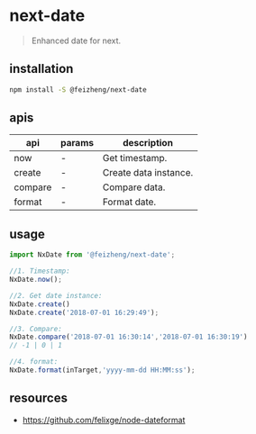 # next-date
> Enhanced date for next.

## installation
```bash
npm install -S @feizheng/next-date
```

## apis
| api     | params | description           |
| ------- | ------ | --------------------- |
| now     | -      | Get timestamp.        |
| create  | -      | Create data instance. |
| compare | -      | Compare data.         |
| format  | -      | Format date.          |

## usage
```js
import NxDate from '@feizheng/next-date';

//1. Timestamp:
NxDate.now();

//2. Get date instance:
NxDate.create() 
NxDate.create('2018-07-01 16:29:49');

//3. Compare:
NxDate.compare('2018-07-01 16:30:14','2018-07-01 16:30:19')
// -1 | 0 | 1

//4. format:
NxDate.format(inTarget,'yyyy-mm-dd HH:MM:ss');
```

## resources
- https://github.com/felixge/node-dateformat
